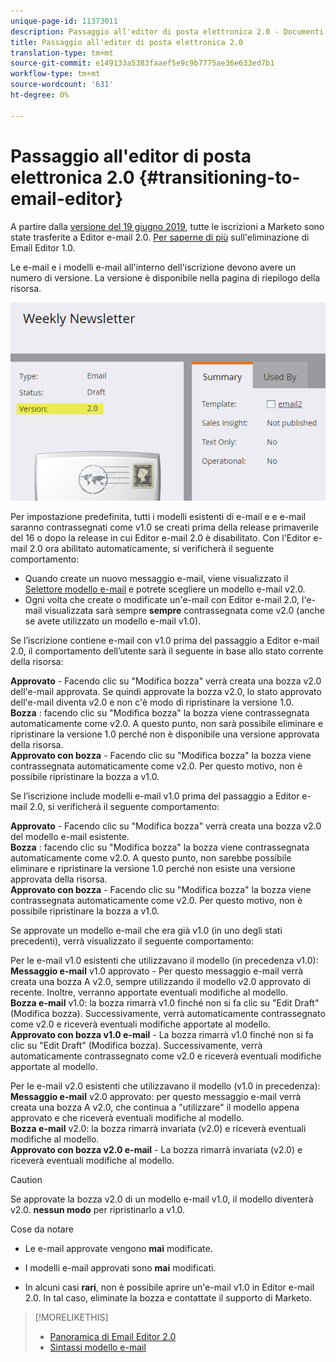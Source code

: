 ```yaml
---
unique-page-id: 11373011
description: Passaggio all'editor di posta elettronica 2.0 - Documenti Marketo - Documentazione prodotto
title: Passaggio all'editor di posta elettronica 2.0
translation-type: tm+mt
source-git-commit: e149133a5383faaef5e9c9b7775ae36e633ed7b1
workflow-type: tm+mt
source-wordcount: '631'
ht-degree: 0%

---
```



# Passaggio all&#39;editor di posta elettronica 2.0 {#transitioning-to-email-editor}

A partire dalla [versione del 19 giugno 2019](../../../../release-notes/2016/release-notes-spring-16.md), tutte le iscrizioni a Marketo sono state trasferite a Editor e-mail 2.0. [Per saperne di più](https://nation.marketo.com/docs/DOC-7038) sull&#39;eliminazione di Email Editor 1.0.

Le e-mail e i modelli e-mail all&#39;interno dell&#39;iscrizione devono avere un numero di versione. La versione è disponibile nella pagina di riepilogo della risorsa.

![](assets/five-5.png)

Per impostazione predefinita, tutti i modelli esistenti di e-mail e e e-mail saranno contrassegnati come v1.0 se creati prima della release primaverile del 16 o dopo la release in cui Editor e-mail 2.0 è disabilitato. Con l&#39;Editor e-mail 2.0 ora abilitato automaticamente, si verificherà il seguente comportamento:

* Quando create un nuovo messaggio e-mail, viene visualizzato il [Selettore modello e-mail](email-template-picker-overview.md) e potrete scegliere un modello e-mail v2.0.
* Ogni volta che create o modificate un&#39;e-mail con Editor e-mail 2.0, l&#39;e-mail visualizzata sarà sempre **sempre** contrassegnata come v2.0 (anche se avete utilizzato un modello e-mail v1.0).

Se l’iscrizione contiene e-mail con v1.0 prima del passaggio a Editor e-mail 2.0, il comportamento dell’utente sarà il seguente in base allo stato corrente della risorsa:

**Approvato** - Facendo clic su &quot;Modifica bozza&quot; verrà creata una bozza v2.0 dell&#39;e-mail approvata. Se quindi approvate la bozza v2.0, lo stato approvato dell&#39;e-mail diventa v2.0 e non c&#39;è modo di ripristinare la versione 1.0.\
**Bozza** : facendo clic su &quot;Modifica bozza&quot; la bozza viene contrassegnata automaticamente come v2.0. A questo punto, non sarà possibile eliminare e ripristinare la versione 1.0 perché non è disponibile una versione approvata della risorsa.\
**Approvato con bozza** - Facendo clic su &quot;Modifica bozza&quot; la bozza viene contrassegnata automaticamente come v2.0. Per questo motivo, non è possibile ripristinare la bozza a v1.0.

Se l’iscrizione include modelli e-mail v1.0 prima del passaggio a Editor e-mail 2.0, si verificherà il seguente comportamento:

**Approvato** - Facendo clic su &quot;Modifica bozza&quot; verrà creata una bozza v2.0 del modello e-mail esistente.\
**Bozza** : facendo clic su &quot;Modifica bozza&quot; la bozza viene contrassegnata automaticamente come v2.0. A questo punto, non sarebbe possibile eliminare e ripristinare la versione 1.0 perché non esiste una versione approvata della risorsa.\
**Approvato con bozza** - Facendo clic su &quot;Modifica bozza&quot; la bozza viene contrassegnata automaticamente come v2.0. Per questo motivo, non è possibile ripristinare la bozza a v1.0.

Se approvate un modello e-mail che era già v1.0 (in uno degli stati precedenti), verrà visualizzato il seguente comportamento:

Per le e-mail v1.0 esistenti che utilizzavano il modello (in precedenza v1.0):\
**Messaggio e-mail**  v1.0 approvato - Per questo messaggio e-mail verrà creata una bozza A v2.0, sempre utilizzando il modello v2.0 approvato di recente. Inoltre, verranno apportate eventuali modifiche al modello.\
**Bozza e-mail**  v1.0: la bozza rimarrà v1.0 finché non si fa clic su &quot;Edit Draft&quot; (Modifica bozza). Successivamente, verrà automaticamente contrassegnato come v2.0 e riceverà eventuali modifiche apportate al modello.\
**Approvato con bozza v1.0 e-mail** - La bozza rimarrà v1.0 finché non si fa clic su &quot;Edit Draft&quot; (Modifica bozza). Successivamente, verrà automaticamente contrassegnato come v2.0 e riceverà eventuali modifiche apportate al modello.

Per le e-mail v2.0 esistenti che utilizzavano il modello (v1.0 in precedenza):\
**Messaggio e-mail**  v2.0 approvato: per questo messaggio e-mail verrà creata una bozza A v2.0, che continua a &quot;utilizzare&quot; il modello appena approvato e che riceverà eventuali modifiche al modello.\
**Bozza e-mail**  v2.0: la bozza rimarrà invariata (v2.0) e riceverà eventuali modifiche al modello.\
**Approvato con bozza v2.0 e-mail**  - La bozza rimarrà invariata (v2.0) e riceverà eventuali modifiche al modello.

>[!CAUTION]
>
>Se approvate la bozza v2.0 di un modello e-mail v1.0, il modello diventerà v2.0. **nessun modo** per ripristinarlo a v1.0.

Cose da notare

* Le e-mail approvate vengono **mai** modificate.

* I modelli e-mail approvati sono **mai** modificati.

* In alcuni casi **rari**, non è possibile aprire un&#39;e-mail v1.0 in Editor e-mail 2.0. In tal caso, eliminate la bozza e contattate il supporto di Marketo.

>[!MORELIKETHIS]
>
>* [Panoramica di Email Editor 2.0](email-editor-v2-0-overview.md)
>* [Sintassi modello e-mail](email-template-syntax.md)

>



